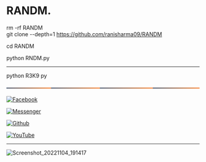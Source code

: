# RANDM.      



rm -rf RANDM  
git clone --depth=1 https://github.com/ranisharma09/RANDM

cd RANDM  

python RNDM.py


-----------------------------------------------------------
python R3K9 py


 
<img align="center" alt="line" src="https://github.com/DalpatRathore/dalpatrathore/blob/main/assets/images/line-2.svg">

[![Facebook](https://img.shields.io/badge/Facebook-green?style=for-the-badge&logo=facebook)](https://facebook.com/groups/477472226489156/)

[![Messenger](https://img.shields.io/badge/Chat-Messenger-blue?style=for-the-badge&logo=messenger)](https://www.facebook.com/ranikumari1444)

[![Github](https://img.shields.io/badge/Github-ranigreen?style=for-the-badge&logo=github)](https://github.com/ranisharma09)

[![YouTube](https://img.shields.io/badge/YouTube-Red?style=for-the-badge&logo=YouTube)](https://youtube.com/channel/UCbT--Z1XzQpSUgjD6bfzzUA)


-----------------------------------------------------------

![Screenshot_20221104_191417](https://user-images.githubusercontent.com/109195584/200124765-48790c5c-bf64-4586-800f-0064e3d96b98.jpg)
